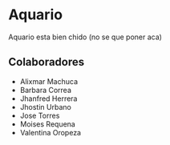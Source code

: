 # Aquario
Aquario esta bien chido (no se que poner aca)

## Colaboradores
- Alixmar Machuca
- Barbara Correa
- Jhanfred Herrera
- Jhostin Urbano
- Jose Torres
- Moises Requena
- Valentina Oropeza
